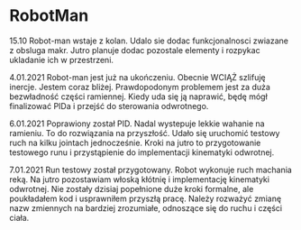 # RobotMan

15.10 Robot-man wstaje z kolan. Udalo sie dodac funkcjonalnosci zwiazane z obsluga makr. Jutro planuje dodac pozostale elementy i rozpykac 
ukladanie ich w przestrzeni.

4.01.2021 Robot-man jest już na ukończeniu. Obecnie WCIĄŻ szlifuję inercje. Jestem coraz bliżej. Prawdopodonym problemem jest za duża 
bezwładność części ramiennej. Kiedy uda się ją naprawić, będę mógł finalizować PIDa i przejść do sterowania odwrotnego.

6.01.2021 Poprawiony został PID. Nadal wystepuje lekkie wahanie na ramieniu. To do rozwiązania na przyszłość. Udało się uruchomić testowy ruch 
na kilku jointach jednocześnie. Kroki na jutro to przygotowanie testowego runu i przystąpienie do implementacji kinematyki odwrotnej.

7.01.2021 Run testowy został przygotowany. Robot wykonuje ruch machania reką. Na jutro pozostawiam włoską kłótnię i implementację kinematyki 
odwrotnej. Nie zostały dzisiaj popełnione duże kroki formalne, ale poukładałem kod i usprawniłem przyszłą pracę. Należy rozważyć zmianę nazw 
zmiennych na bardziej zrozumiałe, odnoszące się do ruchu i części ciała.

